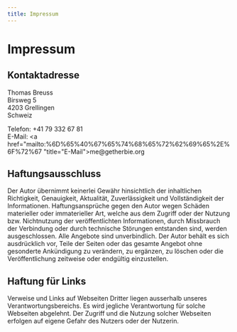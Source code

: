 ```yaml
---
title: Impressum
---
```


# Impressum

## Kontaktadresse

Thomas Breuss<br>
Birsweg 5<br>
4203 Grellingen<br>
Schweiz<br>

Telefon: +41 79 332 67 81<br>
E-Mail: <a href="&#x6d;&#x61;&#x69;&#x6c;&#x74;&#x6f;&#x3a;%6D%65%40%67%65%74%68%65%72%62%69%65%2E%6F%72%67 "title="&#x45;&#x2d;&#x4d;&#x61;&#x69;&#x6c;">&#x6d;&#x65;&#x40;&#x67;&#x65;&#x74;&#x68;&#x65;&#x72;&#x62;&#x69;&#x65;&#x2e;&#x6f;&#x72;&#x67;</a>
 
## Haftungsausschluss

Der Autor übernimmt keinerlei Gewähr hinsichtlich der  inhaltlichen Richtigkeit, Genauigkeit, Aktualität, Zuverlässigkeit und  Vollständigkeit der Informationen.
Haftungsansprüche gegen den Autor wegen Schäden materieller  oder immaterieller Art, welche aus dem Zugriff oder der Nutzung bzw.  Nichtnutzung der veröffentlichten Informationen, durch Missbrauch der  Verbindung oder durch technische Störungen entstanden sind, werden  ausgeschlossen.
Alle  Angebote sind unverbindlich. Der Autor behält es sich ausdrücklich vor, Teile  der Seiten oder das gesamte Angebot ohne gesonderte Ankündigung zu verändern,  zu ergänzen, zu löschen oder die Veröffentlichung zeitweise oder endgültig  einzustellen.
 
## Haftung für Links

Verweise und Links auf Webseiten  Dritter liegen ausserhalb unseres Verantwortungsbereichs. Es wird jegliche Verantwortung für solche Webseiten  abgelehnt.  Der Zugriff und die Nutzung solcher Webseiten erfolgen  auf eigene Gefahr des Nutzers oder der Nutzerin.
